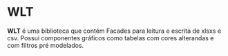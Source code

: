 <h1>WLT</h1>

<b>WLT</b> é uma biblioteca que contém Facades para leitura e escrita de xlsxs e csv.
Possui componentes gráficos como tabelas com cores alterandas e com filtros pré modelados.
